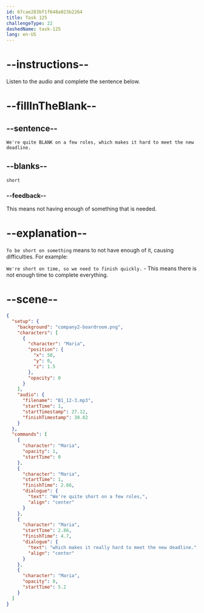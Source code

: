 ```yaml
---
id: 67cae283bf1f648a023b2264
title: Task 125
challengeType: 22
dashedName: task-125
lang: en-US
---
```


<!-- (Audio) Maria: We're quite short on a few roles, which makes it hard to meet the new deadline. -->

# --instructions--

Listen to the audio and complete the sentence below.  

# --fillInTheBlank--

## --sentence--

`We're quite BLANK on a few roles, which makes it hard to meet the new deadline.`  

## --blanks--

`short`  

### --feedback--

This means not having enough of something that is needed.

# --explanation--

`To be short on something` means to not have enough of it, causing difficulties. For example:

`We're short on time, so we need to finish quickly.` - This means there is not enough time to complete everything.

# --scene--

```json
{
  "setup": {
    "background": "company2-boardroom.png",
    "characters": [
      {
        "character": "Maria",
        "position": {
          "x": 50,
          "y": 0,
          "z": 1.5
        },
        "opacity": 0
      }
    ],
    "audio": {
      "filename": "B1_12-3.mp3",
      "startTime": 1,
      "startTimestamp": 27.12,
      "finishTimestamp": 30.82
    }
  },
  "commands": [
    {
      "character": "Maria",
      "opacity": 1,
      "startTime": 0
    },
    {
      "character": "Maria",
      "startTime": 1,
      "finishTime": 2.66,
      "dialogue": {
        "text": "We're quite short on a few roles,",
        "align": "center"
      }
    },
    {
      "character": "Maria",
      "startTime": 2.86,
      "finishTime": 4.7,
      "dialogue": {
        "text": "which makes it really hard to meet the new deadline.",
        "align": "center"
      }
    },
    {
      "character": "Maria",
      "opacity": 0,
      "startTime": 5.2
    }
  ]
}
```
